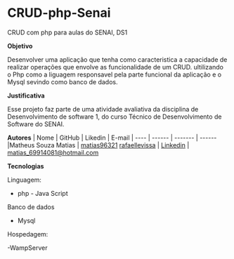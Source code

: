 # CRUD-php-Senai
CRUD com php para aulas do SENAI, DS1

**Objetivo**

Desenvolver uma aplicação que tenha como caracteristica a capacidade de realizar operações que envolve as funcionalidade de um CRUD. ultilizando o Php como a liguagem responsavel pela parte funcional da aplicação e o Mysql sevindo como banco de dados.  

**Justificativa**

Esse projeto faz parte de uma atividade avaliativa da disciplina de Desenvolvimento de software 1, do curso Técnico de Desenvolvimento de Software do SENAI.

**Autores**
| Nome | GitHub | Likedin | E-mail
| ---- | ------ | ------- | ------
|Matheus Souza Matias | [matias96321](https://github.com/matias96321) [rafaellevissa](https://github.com/rafaellevissa) | [Linkedin](https://www.linkedin.com/in/matheus-matias-011bb5197/) |  matias_69914081@hotmail.com

**Tecnologias**

Linguagem:

- php - Java Script

Banco de dados

- Mysql

Hospedagem:

-WampServer